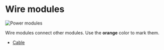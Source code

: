 # Wire modules

![Power modules](/assets/wire.jpg)

Wire modules connect other modules. Use the **orange** color to mark them.

* [Cable](/modules/wire/cable)
